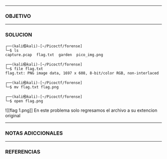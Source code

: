 ----
### OBJETIVO 

---
### SOLUCION
	┌──(kali㉿kali)-[~/Picoctf/forense]
	└─$ ls
	capture.pcap  flag.txt  garden  pico_img.png
	                                                                                 
	┌──(kali㉿kali)-[~/Picoctf/forense]
	└─$ file flag.txt    
	flag.txt: PNG image data, 1697 x 608, 8-bit/color RGB, non-interlaced
	                                                                                 
	┌──(kali㉿kali)-[~/Picoctf/forense]
	└─$ mv flag.txt flag.png
	                                                                                 
	┌──(kali㉿kali)-[~/Picoctf/forense]
	└─$ open flag.png 

![[flag 1.png]]
En este problema solo regresamos el archivo a su extencion original

---
### NOTAS ADICCIONALES

---
### REFERENCIAS
